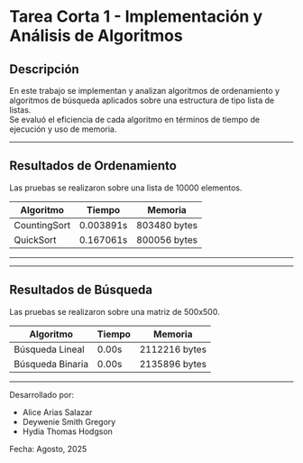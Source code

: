 # **Tarea Corta 1 - Implementación y Análisis de Algoritmos**

## **Descripción**

En este trabajo se implementan y analizan algoritmos de ordenamiento y algoritmos de búsqueda aplicados sobre una estructura de tipo lista de listas.  
Se evaluó el eficiencia de cada algoritmo en términos de tiempo de ejecución y uso de memoria.

---

## **Resultados de Ordenamiento**

Las pruebas se realizaron sobre una lista de 10000 elementos.

| Algoritmo      | Tiempo     | Memoria          |
|----------------|------------|------------------|
| CountingSort   | 0.003891s  | 803480 bytes     |
| QuickSort      | 0.167061s  | 800056 bytes     |

---

---

## **Resultados de Búsqueda**

Las pruebas se realizaron sobre una matriz de 500x500.

| Algoritmo        | Tiempo     | Memoria          |
|------------------|------------|------------------|
| Búsqueda Lineal  | 0.00s      | 2112216 bytes    |
| Búsqueda Binaria | 0.00s      | 2135896 bytes    |

---

Desarrollado por:
- Alice Arias Salazar
- Deywenie Smith Gregory
- Hydia Thomas Hodgson 

Fecha: Agosto, 2025